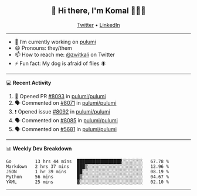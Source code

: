 <h2 align="center"> 👋 Hi there, I'm Komal 🧑🏾‍💻 </h2>
<p align="center">
    <a href="https://twitter.com/zwitkali">Twitter</a> •
    <a href="https://www.linkedin.com/in/komal-ali/">LinkedIn</a>
</p>

--------

- 🔭 I’m currently working on [pulumi](https://github.com/pulumi/pulumi)
- 😄 Pronouns: they/them
- 📫 How to reach me: [@zwitkali](https://twitter.com/zwitkali) on Twitter
- ⚡ Fun fact: My dog is afraid of flies 🪰

--------
💻 **Recent Activity**

<!--START_SECTION:activity-->
1. 💪 Opened PR [#8093](https://github.com/pulumi/pulumi/pull/8093) in [pulumi/pulumi](https://github.com/pulumi/pulumi)
2. 🗣 Commented on [#8071](https://github.com/pulumi/pulumi/issues/8071) in [pulumi/pulumi](https://github.com/pulumi/pulumi)
3. ❗️ Opened issue [#8092](https://github.com/pulumi/pulumi/issues/8092) in [pulumi/pulumi](https://github.com/pulumi/pulumi)
4. 🗣 Commented on [#8085](https://github.com/pulumi/pulumi/issues/8085) in [pulumi/pulumi](https://github.com/pulumi/pulumi)
5. 🗣 Commented on [#5681](https://github.com/pulumi/pulumi/issues/5681) in [pulumi/pulumi](https://github.com/pulumi/pulumi)
<!--END_SECTION:activity-->

--------

📊 **Weekly Dev Breakdown**
<!--START_SECTION:waka-->
```text
Go         13 hrs 44 mins  █████████████████░░░░░░░░   67.78 % 
Markdown   2 hrs 37 mins   ███▒░░░░░░░░░░░░░░░░░░░░░   12.96 % 
JSON       1 hr 39 mins    ██░░░░░░░░░░░░░░░░░░░░░░░   08.19 % 
Python     56 mins         █▒░░░░░░░░░░░░░░░░░░░░░░░   04.67 % 
YAML       25 mins         ▓░░░░░░░░░░░░░░░░░░░░░░░░   02.10 % 
```
<!--END_SECTION:waka-->

--------